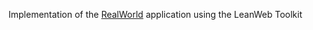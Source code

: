 Implementation of the [RealWorld](https://realworld-docs.netlify.app) application using the LeanWeb Toolkit